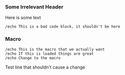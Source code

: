 ### Some Irrelevant Header

Here is some text

```
/echo This is a bad code block, it shouldn't be here
```

### Macro

```
/echo This is the macro that we actually want
/echo If this is loaded things are great
/echo Change to the macro
```

Test line that shouldn't cause a change
